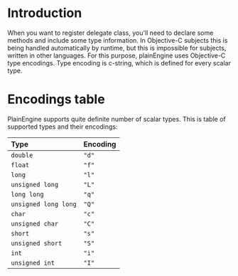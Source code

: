 # Introduction #

When you want to register delegate class, you'll need to declare some methods and include some type information. In Objective-C subjects this is being handled automatically by runtime, but this is impossible for subjects, written in other languages. For this purpose, plainEngine uses Objective-C type encodings. Type encoding is c-string, which is defined for every scalar type.

# Encodings table #

PlainEngine supports quite definite number of scalar types. This is table of supported types and their encodings:

| **Type** | **Encoding** |
|:---------|:-------------|
| `double` | `"d"` |
| `float` | `"f"` |
| `long` | `"l"` |
| `unsigned long` | `"L"` |
| `long long` | `"q"` |
| `unsigned long long` | `"Q"` |
| `char` | `"c"` |
| `unsigned char` | `"C"` |
| `short` | `"s"` |
| `unsigned short` | `"S"` |
| `int` | `"i"` |
| `unsigned int` | `"I"` |